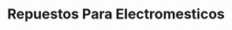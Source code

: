 ---
title: "Repuestos Para Electromesticos"
url: /quito/repuestos-para-electromesticos/
shop: general
---